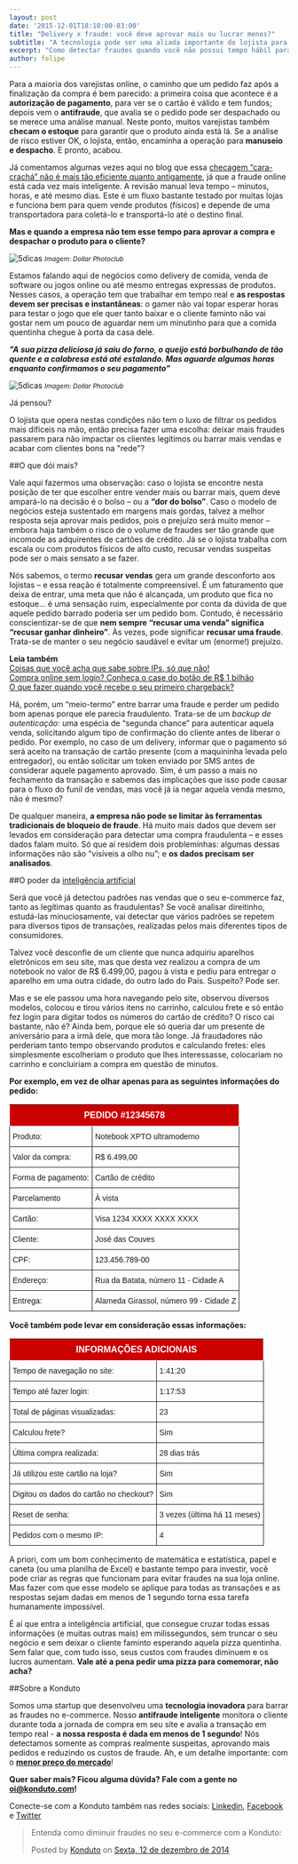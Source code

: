 ```yaml
---
layout: post		
date: '2015-12-01T18:10:00-03:00'
title: "Delivery x fraude: você deve aprovar mais ou lucrar menos?"		
subtitle: "A tecnologia pode ser uma aliada importante do lojista para uma tomada de decisão tão importante"
excerpt: "Como detectar fraudes quando você não possui tempo hábil para revisar uma compra suspeita?"		
author: felipe		
---
```


Para a maioria dos varejistas online, o caminho que um pedido faz após a finalização da compra é bem parecido: a primeira coisa que acontece é a **autorização de pagamento**, para ver se o cartão é válido e tem fundos; depois vem o **antifraude**, que avalia se o pedido pode ser despachado ou se merece uma análise manual. Neste ponto, muitos varejistas também **checam o estoque** para garantir que o produto ainda está lá. Se a análise de risco estiver OK, o lojista, então, encaminha a operação para **manuseio e despacho**. E pronto, acabou.

Já comentamos algumas vezes aqui no blog que essa [checagem “cara-crachá” não é mais tão eficiente quanto antigamente](http://blog.konduto.com/pt/2014/10/porque-checar-apenas-nome-e-cpf-ja-nao-e-suficiente-na-analise-manual/), já que a fraude online está cada vez mais inteligente. A revisão manual leva tempo – minutos, horas, e até mesmo dias. Este é um fluxo bastante testado por muitas lojas e funciona bem para quem vende produtos (físicos) e depende de uma transportadora para coletá-lo e transportá-lo até o destino final. 

**Mas e quando a empresa não tem esse tempo para aprovar a compra e despachar o produto para o cliente?**

![5dicas](/images/151201-empresario-relogios.jpg)
<small>*Imagem: Dollar Photoclub*</small>

Estamos falando aqui de negócios como delivery de comida, venda de software ou jogos online ou até mesmo entregas expressas de produtos. Nesses casos, a operação tem que trabalhar em tempo real e **as respostas devem ser precisas e instantâneas**: o gamer não vai topar esperar horas para testar o jogo que ele quer tanto baixar e o cliente faminto não vai gostar nem um pouco de aguardar nem um minutinho para que a comida quentinha chegue à porta da casa dele.

**_"A sua pizza deliciosa já saiu do forno, o queijo está borbulhando de tão quente e a calabresa está até estalando. Mas aguarde algumas horas enquanto confirmamos o seu pagamento”_**

![5dicas](/images/151201-pizza.jpg)
<small>*Imagem: Dollar Photoclub*</small>

Já pensou?

O lojista que opera nestas condições não tem o luxo de filtrar os pedidos mais difíceis na mão, então precisa fazer uma escolha: deixar mais fraudes passarem para não impactar os clientes legítimos ou barrar mais vendas e acabar com clientes bons na "rede"?

##O que dói mais?

Vale aqui fazermos uma observação: caso o lojista se encontre nesta posição de ter que escolher entre vender mais ou barrar mais, quem deve ampará-lo na decisão é o bolso – ou a **“dor do bolso”**. Caso o modelo de negócios esteja sustentado em margens mais gordas, talvez a melhor resposta seja aprovar mais pedidos, pois o prejuízo será muito menor – embora haja também o risco de o volume de fraudes ser tão grande que incomode as adquirentes de cartões de crédito. Já se o lojista trabalha com escala ou com produtos físicos de alto custo, recusar vendas suspeitas pode ser o mais sensato a se fazer.

Nós sabemos, o termo **recusar vendas** gera um grande desconforto aos lojistas – e essa reação é totalmente compreensível. É um faturamento que deixa de entrar, uma meta que não é alcançada, um produto que fica no estoque... é uma sensação ruim, especialmente por conta da dúvida de que aquele pedido barrado poderia ser um pedido bom. Contudo, é necessário conscientizar-se de que **nem sempre “recusar uma venda” significa “recusar ganhar dinheiro”**. Às vezes, pode significar **recusar uma fraude**. Trata-se de manter o seu negócio saudável e evitar um (enorme!) prejuízo.

**Leia também**  
[Coisas que você acha que sabe sobre IPs, só que não!](http://blog.konduto.com/pt/2015/04/coisas-que-voce-acha-que-sabe-sobre-ips-sqn?utm_source=konduto&utm_medium=blog&utm_campaign=conteudo)  
[Compra online sem login? Conheça o case do botão de R$ 1 bilhão](http://blog.konduto.com/pt/2015/01/tinha-uma-senha-no-meio-do-caminho?utm_source=konduto&utm_medium=blog&utm_campaign=conteudo)  
[O que fazer quando você recebe o seu primeiro chargeback?](http://blog.konduto.com/pt/2014/09/o-que-fazer-quando-recebe-o-primeiro-chargeback?utm_source=konduto&utm_medium=blog&utm_campaign=conteudo)

Há, porém, um “meio-termo” entre barrar uma fraude e perder um pedido bom apenas porque ele parecia fraudulento. Trata-se de um _backup de autenticação_: uma espécia de “segunda chance” para autenticar aquela venda, solicitando algum tipo de confirmação do cliente antes de liberar o pedido. Por exemplo, no caso de um delivery, informar que o pagamento só será aceito na transação de cartão presente (com a maquininha levada pelo entregador), ou então solicitar um token enviado por SMS antes de considerar aquele pagamento aprovado. Sim, é um passo a mais no fechamento da transação e sabemos das implicações que isso pode causar para o fluxo do funil de vendas, mas você já ia negar aquela venda mesmo, não é mesmo?

De qualquer maneira, **a empresa não pode se limitar às ferramentas tradicionais de bloqueio de fraude**. Há muito mais dados que devem ser levados em consideração para detectar uma compra fraudulenta – e esses dados falam muito. Só que aí residem dois probleminhas: algumas dessas informações não são “visíveis a olho nu”; e **os dados precisam ser analisados**.

##O poder da [inteligência artificial](http://blog.konduto.com/pt/2015/01/afinal-o-que-e-machine-learning?utm_source=konduto&utm_medium=blog&utm_campaign=conteudo)

Será que você já detectou padrões nas vendas que o seu e-commerce faz, tanto as legítimas quanto as fraudulentas? Se você analisar direitinho, estudá-las minuciosamente, vai detectar que vários padrões se repetem para diversos tipos de transações, realizadas pelos mais diferentes tipos de consumidores.

Talvez você desconfie de um cliente que nunca adquiriu aparelhos eletrônicos em seu site, mas que desta vez realizou a compra de um notebook no valor de R$ 6.499,00, pagou à vista e pediu para entregar o aparelho em uma outra cidade, do outro lado do País. Suspeito? Pode ser.

Mas e se ele passou uma hora navegando pelo site, observou diversos modelos, colocou e tirou vários itens no carrinho, calculou frete e só então fez login para digitar todos os números do cartão de crédito? O risco cai bastante, não é? Ainda bem, porque ele só queria dar um presente de aniversário para a irmã dele, que mora tão longe. Já fraudadores não perderiam tanto tempo observando produtos e calculando fretes: eles simplesmente escolheriam o produto que lhes interessasse, colocariam no carrinho e concluiriam a compra em questão de minutos.

**Por exemplo, em vez de olhar apenas para as seguintes informações do pedido:**

<style type="text/css">
.tg  {border-collapse:collapse;border-spacing:0;}
.tg td{font-family:Arial, sans-serif;font-size:14px;padding:10px 5px;border-style:solid;border-width:1px;overflow:hidden;word-break:normal;}
.tg th{font-family:Arial, sans-serif;font-size:14px;font-weight:normal;padding:10px 5px;border-style:solid;border-width:1px;overflow:hidden;word-break:normal;}
.tg .tg-b3s2{font-weight:bold;font-size:16px;background-color:#cb0000;color:#ffffff;text-align:center;vertical-align:top}
.tg .tg-yw4l{vertical-align:top}
</style>
<table class="tg">
  <tr>
    <th class="tg-b3s2" colspan="2">PEDIDO #12345678</th>
  </tr>
  <tr>
    <td class="tg-031e">Produto:</td>
    <td class="tg-031e">Notebook XPTO ultramoderno</td>
  </tr>
  <tr>
    <td class="tg-031e">Valor da compra:</td>
    <td class="tg-031e">R$ 6.499,00</td>
  </tr>
  <tr>
    <td class="tg-031e">Forma de pagamento:</td>
    <td class="tg-031e">Cartão de crédito</td>
  </tr>
  <tr>
    <td class="tg-031e">Parcelamento</td>
    <td class="tg-031e">À vista</td>
  </tr>
  <tr>
    <td class="tg-031e">Cartão:</td>
    <td class="tg-031e">Visa 1234 XXXX XXXX XXXX</td>
  </tr>
  <tr>
    <td class="tg-yw4l">Cliente:</td>
    <td class="tg-yw4l">José das Couves</td>
  </tr>
  <tr>
    <td class="tg-yw4l">CPF:</td>
    <td class="tg-yw4l">123.456.789-00</td>
  </tr>
  <tr>
    <td class="tg-yw4l">Endereço:</td>
    <td class="tg-yw4l">Rua da Batata, número 11 - Cidade A</td>
  </tr>
  <tr>
    <td class="tg-yw4l">Entrega:</td>
    <td class="tg-yw4l">Alameda Girassol, número 99 - Cidade Z</td>
  </tr>
</table>  
  
**Você também pode levar em consideração essas informações:**

<style type="text/css">
.tg  {border-collapse:collapse;border-spacing:0;}
.tg td{font-family:Arial, sans-serif;font-size:14px;padding:10px 5px;border-style:solid;border-width:1px;overflow:hidden;word-break:normal;}
.tg th{font-family:Arial, sans-serif;font-size:14px;font-weight:normal;padding:10px 5px;border-style:solid;border-width:1px;overflow:hidden;word-break:normal;}
.tg .tg-ubeq{font-weight:bold;font-size:16px;background-color:#cb0000;color:#ffffff;text-align:center;vertical-align:top}
.tg .tg-yw4l{vertical-align:top}
@media screen and (max-width: 767px) {.tg {width: auto !important;}.tg col {width: auto !important;}.tg-wrap {overflow-x: auto;-webkit-overflow-scrolling: touch;}}</style>
<div class="tg-wrap"><table class="tg">
  <tr>
    <th class="tg-ubeq" colspan="2">INFORMAÇÕES ADICIONAIS</th>
  </tr>
  <tr>
    <td class="tg-031e">Tempo de navegação no site: </td>
    <td class="tg-031e">1:41:20</td>
  </tr>
  <tr>
    <td class="tg-031e">Tempo até fazer login:</td>
    <td class="tg-031e">1:17:53</td>
  </tr>
  <tr>
    <td class="tg-031e">Total de páginas visualizadas:</td>
    <td class="tg-031e">23</td>
  </tr>
  <tr>
    <td class="tg-031e">Calculou frete?</td>
    <td class="tg-031e">Sim</td>
  </tr>
  <tr>
    <td class="tg-031e">Última compra realizada:</td>
    <td class="tg-031e">28 dias trás</td>
  </tr>
  <tr>
    <td class="tg-yw4l">Já utilizou este cartão na loja?</td>
    <td class="tg-yw4l">Sim</td>
  </tr>
  <tr>
    <td class="tg-yw4l">Digitou os dados do cartão no checkout?</td>
    <td class="tg-yw4l">Sim</td>
  </tr>
  <tr>
    <td class="tg-yw4l">Reset de senha:</td>
    <td class="tg-yw4l">3 vezes (última há 11 meses)</td>
  </tr>
  <tr>
    <td class="tg-yw4l">Pedidos com o mesmo IP: </td>
    <td class="tg-yw4l">4</td>
  </tr>
</table></div>  
  
A priori, com um bom conhecimento de matemática e estatística, papel e caneta (ou uma planilha de Excel) e bastante tempo para investir, você pode criar as regras que funcionam para evitar fraudes na sua loja online. Mas fazer com que esse modelo se aplique para todas as transações e as respostas sejam dadas em menos de 1 segundo torna essa tarefa humanamente impossível.

É aí que entra a inteligência artificial, que consegue cruzar todas essas informações (e muitas outras mais) em milissegundos, sem truncar o seu negócio e sem deixar o cliente faminto esperando aquela pizza quentinha. Sem falar que, com tudo isso, seus custos com fraudes diminuem e os lucros aumentam. **Vale até a pena pedir uma pizza para comemorar, não acha?**

##Sobre a Konduto

Somos uma startup que desenvolveu uma **tecnologia inovadora** para barrar as fraudes no e-commerce. Nosso **antifraude inteligente** monitora o cliente durante toda a jornada de compra em seu site e avalia a transação em tempo real - **a nossa resposta é dada em menos de 1 segundo**! Nós detectamos somente as compras realmente suspeitas, aprovando mais pedidos e reduzindo os custos de fraude. Ah, e um detalhe importante: com o **[menor preço do mercado](https://www.konduto.com/pt/pricing?utm_source=konduto&utm_medium=blog&utm_campaign=conteudo)**! 

**Quer saber mais? Ficou alguma dúvida? Fale com a gente no [oi@konduto.com](mailto:oi@konduto.com)!**	

Conecte-se com a Konduto também nas redes sociais: [Linkedin](https://www.linkedin.com/company/konduto), [Facebook](https://www.facebook.com/konduto) e [Twitter](https://twitter.com/KondutoBR)  

<div id="fb-root"></div><script>(function(d, s, id) {  var js, fjs = d.getElementsByTagName(s)[0];  if (d.getElementById(id)) return;  js = d.createElement(s); js.id = id;  js.src = "//connect.facebook.net/pt_BR/sdk.js#xfbml=1&version=v2.3";  fjs.parentNode.insertBefore(js, fjs);}(document, 'script', 'facebook-jssdk'));</script><div class="fb-post" data-href="https://www.facebook.com/konduto/videos/613187352119217/" data-width="650"><div class="fb-xfbml-parse-ignore"><blockquote cite="https://www.facebook.com/konduto/videos/613187352119217/"><p>Entenda como diminuir fraudes no seu e-commerce com a Konduto:</p>Posted by <a href="https://www.facebook.com/konduto/">Konduto</a> on&nbsp;<a href="https://www.facebook.com/konduto/videos/613187352119217/">Sexta, 12 de dezembro de 2014</a></blockquote></div></div>